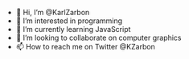 - 👋 Hi, I’m @KarlZarbon
- 👀 I’m interested in programming
- 🌱 I’m currently learning JavaScript
- 💞️ I’m looking to collaborate on computer graphics
- 📫 How to reach me on Twitter @KZarbon

<!---
KarlZarbon/KarlZarbon is a ✨ special ✨ repository because its `README.md` (this file) appears on your GitHub profile.
You can click the Preview link to take a look at your changes.
--->
